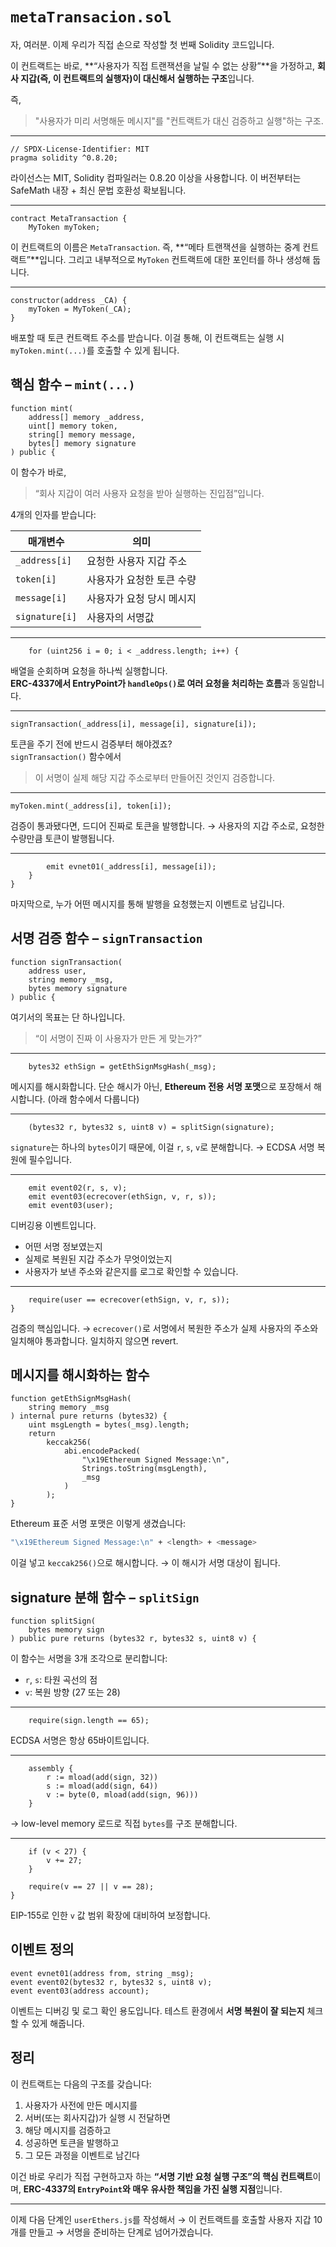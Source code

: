 # `metaTransacion.sol`

자, 여러분.
이제 우리가 직접 손으로 작성할 첫 번째 Solidity 코드입니다.

이 컨트랙트는 바로,
**“사용자가 직접 트랜잭션을 날릴 수 없는 상황”**을 가정하고,
**회사 지갑(즉, 이 컨트랙트의 실행자)이 대신해서 실행하는 구조**입니다.

즉,

> "사용자가 미리 서명해둔 메시지"를
> "컨트랙트가 대신 검증하고 실행"하는 구조.

---

```solidity
// SPDX-License-Identifier: MIT
pragma solidity ^0.8.20;
```

라이선스는 MIT,
Solidity 컴파일러는 0.8.20 이상을 사용합니다.
이 버전부터는 SafeMath 내장 + 최신 문법 호환성 확보됩니다.

---

```solidity
contract MetaTransaction {
    MyToken myToken;
```

이 컨트랙트의 이름은 `MetaTransaction`.
즉, **“메타 트랜잭션을 실행하는 중계 컨트랙트”**입니다.
그리고 내부적으로 `MyToken` 컨트랙트에 대한 포인터를 하나 생성해 둡니다.

---

```solidity
constructor(address _CA) {
    myToken = MyToken(_CA);
}
```

배포할 때 토큰 컨트랙트 주소를 받습니다.
이걸 통해, 이 컨트랙트는 실행 시 `myToken.mint(...)`를 호출할 수 있게 됩니다.

## 핵심 함수 – `mint(...)`

```solidity
function mint(
    address[] memory _address,
    uint[] memory token,
    string[] memory message,
    bytes[] memory signature
) public {
```

이 함수가 바로,

> “회사 지갑이 여러 사용자 요청을 받아 실행하는 진입점”입니다.

4개의 인자를 받습니다:

| 매개변수       | 의미                      |
| -------------- | ------------------------- |
| `_address[i]`  | 요청한 사용자 지갑 주소   |
| `token[i]`     | 사용자가 요청한 토큰 수량 |
| `message[i]`   | 사용자가 요청 당시 메시지 |
| `signature[i]` | 사용자의 서명값           |

---

```solidity
    for (uint256 i = 0; i < _address.length; i++) {
```

배열을 순회하며 요청을 하나씩 실행합니다.  
**ERC-4337에서 EntryPoint가 `handleOps()`로 여러 요청을 처리하는 흐름**과 동일합니다.

---

```solidity
signTransaction(_address[i], message[i], signature[i]);
```

토큰을 주기 전에 반드시 검증부터 해야겠죠?  
`signTransaction()` 함수에서

> 이 서명이 실제 해당 지갑 주소로부터 만들어진 것인지 검증합니다.

---

```solidity
myToken.mint(_address[i], token[i]);
```

검증이 통과됐다면,
드디어 진짜로 토큰을 발행합니다.
→ 사용자의 지갑 주소로, 요청한 수량만큼 토큰이 발행됩니다.

---

```solidity
        emit evnet01(_address[i], message[i]);
    }
}
```

마지막으로, 누가 어떤 메시지를 통해 발행을 요청했는지 이벤트로 남깁니다.

## 서명 검증 함수 – `signTransaction`

```solidity
function signTransaction(
    address user,
    string memory _msg,
    bytes memory signature
) public {
```

여기서의 목표는 단 하나입니다.

> “이 서명이 진짜 이 사용자가 만든 게 맞는가?”

---

```solidity
    bytes32 ethSign = getEthSignMsgHash(_msg);
```

메시지를 해시화합니다.
단순 해시가 아닌, **Ethereum 전용 서명 포맷**으로 포장해서 해시합니다.
(아래 함수에서 다룹니다)

---

```solidity
    (bytes32 r, bytes32 s, uint8 v) = splitSign(signature);
```

`signature`는 하나의 `bytes`이기 때문에,
이걸 `r`, `s`, `v`로 분해합니다.
→ ECDSA 서명 복원에 필수입니다.

---

```solidity
    emit event02(r, s, v);
    emit event03(ecrecover(ethSign, v, r, s));
    emit event03(user);
```

디버깅용 이벤트입니다.

- 어떤 서명 정보였는지
- 실제로 복원된 지갑 주소가 무엇이었는지
- 사용자가 보낸 주소와 같은지를 로그로 확인할 수 있습니다.

---

```solidity
    require(user == ecrecover(ethSign, v, r, s));
}
```

검증의 핵심입니다.
→ `ecrecover()`로 서명에서 복원한 주소가 실제 사용자의 주소와 일치해야 통과합니다.
일치하지 않으면 revert.

## 메시지를 해시화하는 함수

```solidity
function getEthSignMsgHash(
    string memory _msg
) internal pure returns (bytes32) {
    uint msgLength = bytes(_msg).length;
    return
        keccak256(
            abi.encodePacked(
                "\x19Ethereum Signed Message:\n",
                Strings.toString(msgLength),
                _msg
            )
        );
}
```

Ethereum 표준 서명 포맷은 이렇게 생겼습니다:

```sh
"\x19Ethereum Signed Message:\n" + <length> + <message>
```

이걸 넣고 `keccak256()`으로 해시합니다.
→ 이 해시가 서명 대상이 됩니다.

## signature 분해 함수 – `splitSign`

```solidity
function splitSign(
    bytes memory sign
) public pure returns (bytes32 r, bytes32 s, uint8 v) {
```

이 함수는 서명을 3개 조각으로 분리합니다:

- `r`, `s`: 타원 곡선의 점
- `v`: 복원 방향 (27 또는 28)

---

```solidity
    require(sign.length == 65);
```

ECDSA 서명은 항상 65바이트입니다.

---

```solidity
    assembly {
        r := mload(add(sign, 32))
        s := mload(add(sign, 64))
        v := byte(0, mload(add(sign, 96)))
    }
```

→ low-level memory 로드로 직접 `bytes`를 구조 분해합니다.

---

```solidity
    if (v < 27) {
        v += 27;
    }

    require(v == 27 || v == 28);
}
```

EIP-155로 인한 `v` 값 범위 확장에 대비하여 보정합니다.

## 이벤트 정의

```solidity
event evnet01(address from, string _msg);
event event02(bytes32 r, bytes32 s, uint8 v);
event event03(address account);
```

이벤트는 디버깅 및 로그 확인 용도입니다.
테스트 환경에서 **서명 복원이 잘 되는지** 체크할 수 있게 해줍니다.

## 정리

이 컨트랙트는 다음의 구조를 갖습니다:

1. 사용자가 사전에 만든 메시지를
2. 서버(또는 회사지갑)가 실행 시 전달하면
3. 해당 메시지를 검증하고
4. 성공하면 토큰을 발행하고
5. 그 모든 과정을 이벤트로 남긴다

이건 바로 우리가 직접 구현하고자 하는
**“서명 기반 요청 실행 구조”의 핵심 컨트랙트**이며,
**ERC-4337의 `EntryPoint`와 매우 유사한 책임을 가진 실행 지점**입니다.

---

이제 다음 단계인
`userEthers.js`를 작성해서
→ 이 컨트랙트를 호출할 사용자 지갑 10개를 만들고
→ 서명을 준비하는 단계로 넘어가겠습니다.
